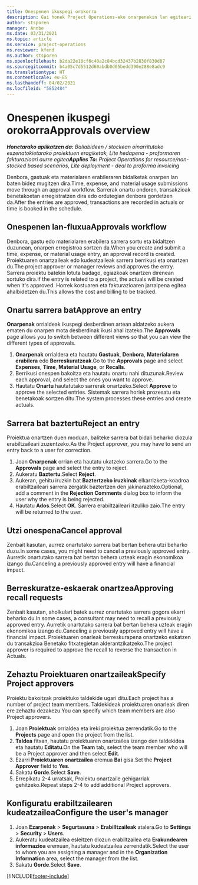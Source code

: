 ```yaml
---
title: Onespenen ikuspegi orokorra
description: Gai honek Project Operations-eko onarpenekin lan egiteari buruzko informazioa eskaintzen du.
author: stsporen
manager: Annbe
ms.date: 03/31/2021
ms.topic: article
ms.service: project-operations
ms.reviewer: kfend
ms.author: stsporen
ms.openlocfilehash: b2da22e10cf6c40a2c84bcd32437b2830f830d07
ms.sourcegitcommit: b4a05c7d5512d60abdb0d05bedd390e288e8adc9
ms.translationtype: HT
ms.contentlocale: eu-ES
ms.lasthandoff: 04/02/2021
ms.locfileid: "5852484"
---
```

# <a name="approvals-overview"></a><span data-ttu-id="9aae3-103">Onespenen ikuspegi orokorra</span><span class="sxs-lookup"><span data-stu-id="9aae3-103">Approvals overview</span></span>

<span data-ttu-id="9aae3-104">_**Honetarako aplikatzen da:** Baliabideen / stockean oinarritutako eszenatokietarako proiektuen eragiketak, Lite hedapena - proformaren fakturazioari aurre egitea_</span><span class="sxs-lookup"><span data-stu-id="9aae3-104">_**Applies To:** Project Operations for resource/non-stocked based scenarios, Lite deployment - deal to proforma invoicing_</span></span>

<span data-ttu-id="9aae3-105">Denbora, gastuak eta materialaren erabileraren bidalketak onarpen lan baten bidez mugitzen dira.</span><span class="sxs-lookup"><span data-stu-id="9aae3-105">Time, expense, and material usage submissions move through an approval workflow.</span></span> <span data-ttu-id="9aae3-106">Sarrerak onartu ondoren, transakzioak benetakoetan erregistratzen dira edo ordutegian denbora gordetzen da.</span><span class="sxs-lookup"><span data-stu-id="9aae3-106">After the entries are approved, transactions are recorded in actuals or time is booked in the schedule.</span></span>

## <a name="approvals-workflow"></a><span data-ttu-id="9aae3-107">Onespenen lan-fluxua</span><span class="sxs-lookup"><span data-stu-id="9aae3-107">Approvals workflow</span></span>
<span data-ttu-id="9aae3-108">Denbora, gastu edo materialaren erabilera sarrera sortu eta bidaltzen duzunean, onarpen erregistroa sortzen da.</span><span class="sxs-lookup"><span data-stu-id="9aae3-108">When you create and submit a time, expense, or material usage entry, an approval record is created.</span></span> <span data-ttu-id="9aae3-109">Proiektuaren onartzaileak edo kudeatzaileak sarrera berrikusi eta onartzen du.</span><span class="sxs-lookup"><span data-stu-id="9aae3-109">The project approver or manager reviews and approves the entry.</span></span> <span data-ttu-id="9aae3-110">Sarrera proiektu batekin lotuta badago, egiazkoak onartzen direnean sortuko dira.</span><span class="sxs-lookup"><span data-stu-id="9aae3-110">If the entry is related to a project, the actuals will be created when it's approved.</span></span> <span data-ttu-id="9aae3-111">Horrek kostuaren eta fakturazioaren jarraipena egitea ahalbidetzen du.</span><span class="sxs-lookup"><span data-stu-id="9aae3-111">This allows the cost and billing to be tracked.</span></span>

## <a name="approve-an-entry"></a><span data-ttu-id="9aae3-112">Onartu sarrera bat</span><span class="sxs-lookup"><span data-stu-id="9aae3-112">Approve an entry</span></span>
<span data-ttu-id="9aae3-113">**Onarpenak** orrialdeak ikuspegi desberdinen artean aldatzeko aukera ematen du onarpen mota desberdinak ikusi ahal izateko.</span><span class="sxs-lookup"><span data-stu-id="9aae3-113">The **Approvals** page allows you to switch between different views so that you can view the different types of approvals.</span></span>
  
1. <span data-ttu-id="9aae3-114">**Onarpenak** orrialdera eta hautatu **Gastuak**, **Denbora**, **Materialaren erabilera** edo **Berreskuratzeak**.</span><span class="sxs-lookup"><span data-stu-id="9aae3-114">Go to the **Approvals** page and select **Expenses**, **Time**, **Material Usage**, or **Recalls**.</span></span>
2. <span data-ttu-id="9aae3-115">Berrikusi onespen bakoitza eta hautatu onartu nahi dituzunak.</span><span class="sxs-lookup"><span data-stu-id="9aae3-115">Review each approval, and select the ones you want to approve.</span></span>
3. <span data-ttu-id="9aae3-116">Hautatu **Onartu** hautatutako sarrerak onartzeko.</span><span class="sxs-lookup"><span data-stu-id="9aae3-116">Select **Approve** to approve the selected entries.</span></span>
<span data-ttu-id="9aae3-117">Sistemak sarrera horiek prozesatu eta benetakoak sortzen ditu.</span><span class="sxs-lookup"><span data-stu-id="9aae3-117">The system processes these entries and create actuals.</span></span>

## <a name="reject-an-entry"></a><span data-ttu-id="9aae3-118">Sarrera bat baztertu</span><span class="sxs-lookup"><span data-stu-id="9aae3-118">Reject an entry</span></span>
<span data-ttu-id="9aae3-119">Proiektua onartzen duen moduan, baliteke sarrera bat bidali beharko diozula erabiltzaileari zuzentzeko.</span><span class="sxs-lookup"><span data-stu-id="9aae3-119">As the Project approver, you may have to send an entry back to a user for correction.</span></span>
  
1. <span data-ttu-id="9aae3-120">Joan **Onarpenak** orrian eta hautatu ukatzeko sarrera.</span><span class="sxs-lookup"><span data-stu-id="9aae3-120">Go to the **Approvals** page and select the entry to reject.</span></span> 
2. <span data-ttu-id="9aae3-121">Aukeratu **Baztertu**.</span><span class="sxs-lookup"><span data-stu-id="9aae3-121">Select **Reject**.</span></span>
3. <span data-ttu-id="9aae3-122">Aukeran, gehitu iruzkin bat **Baztertzeko iruzkinak** elkarrizketa-koadroa erabiltzaileari sarrera zergatik baztertzen den jakinarazteko.</span><span class="sxs-lookup"><span data-stu-id="9aae3-122">Optional, add a comment in the **Rejection Comments** dialog box to inform the user why the entry is being rejected.</span></span>
4. <span data-ttu-id="9aae3-123">Hautatu **Ados**.</span><span class="sxs-lookup"><span data-stu-id="9aae3-123">Select **OK**.</span></span> <span data-ttu-id="9aae3-124">Sarrera erabiltzaileari itzuliko zaio.</span><span class="sxs-lookup"><span data-stu-id="9aae3-124">The entry will be returned to the user.</span></span>
  
## <a name="cancel-approval"></a><span data-ttu-id="9aae3-125">Utzi onespena</span><span class="sxs-lookup"><span data-stu-id="9aae3-125">Cancel approval</span></span>
<span data-ttu-id="9aae3-126">Zenbait kasutan, aurrez onartutako sarrera bat bertan behera utzi beharko duzu.</span><span class="sxs-lookup"><span data-stu-id="9aae3-126">In some cases, you might need to cancel a previously approved entry.</span></span> <span data-ttu-id="9aae3-127">Aurretik onartutako sarrera bat bertan behera uzteak eragin ekonomikoa izango du.</span><span class="sxs-lookup"><span data-stu-id="9aae3-127">Canceling a previously approved entry will have a financial impact.</span></span> 

## <a name="approving-recall-requests"></a><span data-ttu-id="9aae3-128">Berreskuratze-eskaerak onartzea</span><span class="sxs-lookup"><span data-stu-id="9aae3-128">Approving recall requests</span></span>
<span data-ttu-id="9aae3-129">Zenbait kasutan, aholkulari batek aurrez onartutako sarrera gogora ekarri beharko du.</span><span class="sxs-lookup"><span data-stu-id="9aae3-129">In some cases, a consultant may need to recall a previously approved entry.</span></span> <span data-ttu-id="9aae3-130">Aurretik onartutako sarrera bat bertan behera uzteak eragin ekonomikoa izango du.</span><span class="sxs-lookup"><span data-stu-id="9aae3-130">Canceling a previously approved entry will have a financial impact.</span></span> <span data-ttu-id="9aae3-131">Proiektuaren onarleak berreskurapena onartzeko eskatzen du transakzioa Benetako fitxategietan alderantzikatzeko.</span><span class="sxs-lookup"><span data-stu-id="9aae3-131">The project approver is required to approve the recall to reverse the transaction in Actuals.</span></span>

## <a name="specify-project-approvers"></a><span data-ttu-id="9aae3-132">Zehaztu Proiektuaren onartzaileak</span><span class="sxs-lookup"><span data-stu-id="9aae3-132">Specify Project approvers</span></span>
<span data-ttu-id="9aae3-133">Proiektu bakoitzak proiektuko taldekide ugari ditu.</span><span class="sxs-lookup"><span data-stu-id="9aae3-133">Each project has a number of project team members.</span></span> <span data-ttu-id="9aae3-134">Taldekideak proiektuaren onarleak diren ere zehaztu dezakezu.</span><span class="sxs-lookup"><span data-stu-id="9aae3-134">You can specify which team members are also Project approvers.</span></span>

1. <span data-ttu-id="9aae3-135">Joan **Proiektuak** orrialdea eta ireki proiektua zerrendatik.</span><span class="sxs-lookup"><span data-stu-id="9aae3-135">Go to the **Projects** page and open the project from the list.</span></span>
2. <span data-ttu-id="9aae3-136">**Taldea** fitxan, hautatu proiektuaren onartzailea izango den taldekidea eta hautatu **Editatu**.</span><span class="sxs-lookup"><span data-stu-id="9aae3-136">On the **Team** tab, select the team member who will be a Project approver and then select **Edit**.</span></span>
3. <span data-ttu-id="9aae3-137">Ezarri **Proiektuaren onartzailea** eremua **Bai** gisa.</span><span class="sxs-lookup"><span data-stu-id="9aae3-137">Set the **Project Approver** field to **Yes**.</span></span>
4. <span data-ttu-id="9aae3-138">Sakatu **Gorde**.</span><span class="sxs-lookup"><span data-stu-id="9aae3-138">Select **Save**.</span></span>
5. <span data-ttu-id="9aae3-139">Errepikatu 2-4 urratsak, Proiektu onartzaile gehigarriak gehitzeko.</span><span class="sxs-lookup"><span data-stu-id="9aae3-139">Repeat steps 2-4 to add additional Project approvers.</span></span>

## <a name="configure-the-users-manager"></a><span data-ttu-id="9aae3-140">Konfiguratu erabiltzailearen kudeatzailea</span><span class="sxs-lookup"><span data-stu-id="9aae3-140">Configure the user's manager</span></span>

1. <span data-ttu-id="9aae3-141">Joan **Ezarpenak** > **Segurtasuna** > **Erabilltzaileak** atalera.</span><span class="sxs-lookup"><span data-stu-id="9aae3-141">Go to **Settings** > **Security** > **Users**.</span></span>
2. <span data-ttu-id="9aae3-142">Aukeratu kudeatzailea esleitzen diozun erabiltzailea eta **Erakundearen informazioa** eremuan, hautatu kudeatzailea zerrendatik.</span><span class="sxs-lookup"><span data-stu-id="9aae3-142">Select the user to whom you are assigning a manager and in the **Organization Information** area, select the manager from the list.</span></span> 
3. <span data-ttu-id="9aae3-143">Sakatu **Gorde**.</span><span class="sxs-lookup"><span data-stu-id="9aae3-143">Select **Save**.</span></span>




[!INCLUDE[footer-include](../includes/footer-banner.md)]
